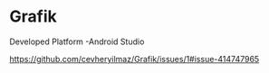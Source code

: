 # Grafik

Developed Platform -Android Studio

https://github.com/cevheryilmaz/Grafik/issues/1#issue-414747965
